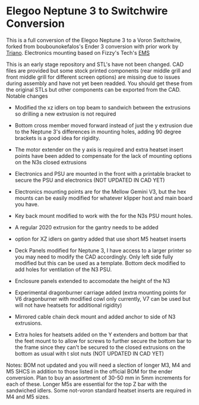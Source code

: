 # Elegoo Neptune 3 to Switchwire Conversion 

This is a full conversion of the Elegoo Neptune 3 to a Voron Switchwire, forked from boubounokefalos's Ender 3 conversion with prior work by [Triano](https://github.com/walttriano/VoronUsers/tree/master/printer_mods/Triano/Ender_3Pro_Switchwire). Electronics mounting based on Fizzy's Tech's [EMS](https://www.printables.com/model/477791-ft-ems-v02-electronic-management-system)

This is an early stage repository and STL's have not been changed. CAD files are provided but some stock printed components (rear middle grill and front middle grill for different screen options) are missing due to issues during assembly and have not yet been readded. You should get these from the original STLs but other components can be exported from the CAD. Notable changes

- Modified the xz idlers on top beam to sandwich between the extrusions so drilling a new extrusion is not required

- Bottom cross member moved forward instead of just the y extrusion due to the Neptune 3's differences in mounting holes, adding 90 degree brackets is a good idea for rigidity.

- The motor extender on the y axis is required and extra heatset insert points have been added to compensate for the lack of mounting options on the N3s closed extrusions

- Electronics and PSU are mounted in the front with a printable bracket to secure the PSU and electronics (NOT UPDATED IN CAD YET)

- Electronics mounting points are for the Mellow Gemini V3, but the hex mounts can be easily modified for whatever klipper host and main board you have.

- Key back mount modified to work with the for the N3s PSU mount holes.

- A regular 2020 extrusion for the gantry needs to be added
  
- option for XZ idlers on gantry added that use short M5 heatset inserts
  
- Deck Panels modified for Neptune 3, I have access to a larger printer so you may need to modify the CAD accordingly. Only left side fully modified but this can be used as a template. Bottom deck modified to add holes for ventilation of the N3 PSU.
  
- Enclosure panels extended to accomodate the height of the N3
  
- Experimental dragonburner carriage added (extra mounting points for V6 dragonburner with modified cowl only currently, V7 can be used but will not have heatsets for additional rigidity)

- Mirrored cable chain deck mount and added anchor to side of N3 extrusions.
  
- Extra holes for heatsets added on the Y extenders and bottom bar that the feet mount to to allow for screws to further secure the bottom bar to the frame since they can't be secured to the closed extrusions on the bottom as usual with t slot nuts (NOT UPDATED IN CAD YET)

Notes: BOM not updated and you will need a slection of longer M3, M4 and M5 SHCS in addition to those listed in the official BOM for the ender conversion. Plan to buy an assortment of 30-50 mm in 5mm increments for each of these. Longer M5s are essential for the top Z bar with the sandwiched idlers. Some not-voron standard heatset inserts are required in M4 and M5 sizes.
